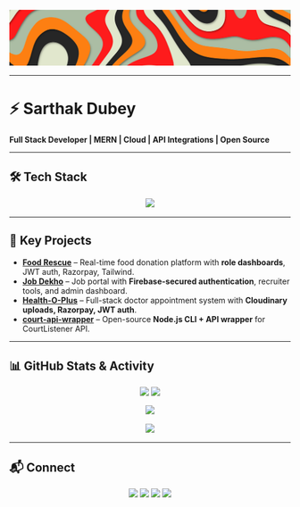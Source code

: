 <!-- Poster -->
<p align="center">
  <img src="https://raw.githubusercontent.com/sarthakdubeyy12/sarthakdubeyy12/main/git.png" 
       alt="Poster" 
       width="100%" 
       height="100px" 
       style="object-fit: cover;" />
</p>

---

# ⚡ Sarthak Dubey  
**Full Stack Developer | MERN | Cloud | API Integrations | Open Source**

---

## 🛠️ Tech Stack
<p align="center">
  <img src="https://skillicons.dev/icons?i=cpp,c,python,js,html,css,react,nextjs,redux,nodejs,express,fastapi,mongodb,mysql,redis,firebase,tailwind,bootstrap,git,github,postman,selenium,vercel&perline=10" />
</p>

---

## 🚀 Key Projects
- **[Food Rescue](https://github.com/sarthakdubeyy12/FoodRescue)** – Real-time food donation platform with **role dashboards**, JWT auth, Razorpay, Tailwind.  
- **[Job Dekho](https://github.com/sarthakdubeyy12/Job-Dekho)** – Job portal with **Firebase-secured authentication**, recruiter tools, and admin dashboard.  
- **[Health-O-Plus](https://github.com/sarthakdubeyy12/Health-O-Plus)** – Full-stack doctor appointment system with **Cloudinary uploads, Razorpay, JWT auth**.  
- **[court-api-wrapper](https://github.com/sarthakdubeyy12/court-api-wrapper)** – Open-source **Node.js CLI + API wrapper** for CourtListener API.  

---

## 📊 GitHub Stats & Activity
<p align="center">
  <img src="https://github-readme-stats.vercel.app/api?username=sarthakdubeyy12&show_icons=true&theme=radical" height="180"/>
  <img src="https://github-readme-stats.vercel.app/api/top-langs/?username=sarthakdubeyy12&layout=compact&theme=radical" height="180"/>
</p>

<p align="center">
  <img src="https://github-readme-streak-stats.herokuapp.com/?user=sarthakdubeyy12&theme=radical" height="180"/>
</p>

<p align="center">
  <img src="https://github-contributor-stats.vercel.app/api?username=sarthakdubeyy12&limit=5&theme=radical&combine_all_yearly_contributions=true" height="200"/>
</p>

---

## 📬 Connect
<p align="center">
  <a href="mailto:dubeysarthak47@gmail.com"><img src="https://img.shields.io/badge/Gmail-red?logo=gmail&logoColor=white" /></a>
  <a href="https://sarthak-portfolio-website.vercel.app"><img src="https://img.shields.io/badge/Portfolio-blue?logo=vercel" /></a>
  <a href="https://linkedin.com/in/sarthak-dubey13/"><img src="https://img.shields.io/badge/LinkedIn-blue?logo=linkedin" /></a>
  <a href="https://github.com/sarthakdubeyy12"><img src="https://img.shields.io/badge/GitHub-black?logo=github" /></a>
</p>
